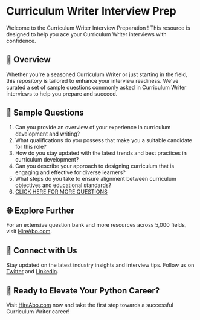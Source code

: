 # Curriculum Writer Interview Prep

Welcome to the Curriculum Writer Interview Preparation ! This resource is designed to help you ace your Curriculum Writer interviews with confidence.

## 🚀 Overview

Whether you're a seasoned Curriculum Writer or just starting in the field, this repository is tailored to enhance your interview readiness. We've curated a set of sample questions commonly asked in Curriculum Writer interviews to help you prepare and succeed.

## 📝 Sample Questions

1. Can you provide an overview of your experience in curriculum development and writing?
2. What qualifications do you possess that make you a suitable candidate for this role?
3. How do you stay updated with the latest trends and best practices in curriculum development?
4. Can you describe your approach to designing curriculum that is engaging and effective for diverse learners?
5. What steps do you take to ensure alignment between curriculum objectives and educational standards?
6. [CLICK HERE FOR MORE QUESTIONS](https://hireabo.com/job/4_4_18/Curriculum%20Writer)

## 🌐 Explore Further

For an extensive question bank and more resources across 5,000 fields, visit [HireAbo.com](https://www.hireabo.com).

## 📱 Connect with Us

Stay updated on the latest industry insights and interview tips. Follow us on [Twitter](https://twitter.com/hireabo) and [LinkedIn](https://www.linkedin.com/in/hire-abo-3609972a8/).

## 🚀 Ready to Elevate Your Python Career?

Visit [HireAbo.com](https://www.hireabo.com) now and take the first step towards a successful Curriculum Writer career!